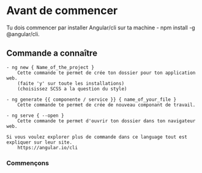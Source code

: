 <h1 class="center"> Avant de commencer </h1>
    Tu dois commencer par installer Angular/cli sur ta machine
        - npm install -g @angular/cli.

<h2 class="center"> Commande a connaître </h2>

    - ng new { Name_of_the_project }
        Cette commande te permet de crée ton dossier pour ton application web.
        (faite 'y' sur toute les installations)
        (choisissez SCSS a la question du style)

    - ng generate {{ componente / service }} { name_of_your_file }
        Cette commande te permet de crée de nouveau componant de travail.
        
    - ng serve { --open }
        Cette commande te permet d'ouvrir ton dossier dans ton navigateur web.

    Si vous voulez explorer plus de commande dans ce language tout est expliquer sur leur site.
        https://angular.io/cli

<h3 class="center"> Commençons </h3>

